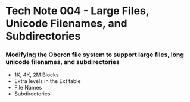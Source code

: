 # Tech Note 004 - Large Files, Unicode Filenames, and Subdirectories
### Modifying the Oberon file system to support large files, long unicode filenames, and subdirectories

* 1K, 4K, 2M Blocks
* Extra levels in the Ext table
* File Names
* Subdirectories

